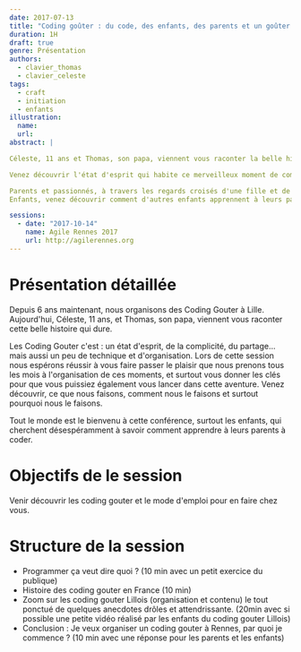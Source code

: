 ```yaml
---
date: 2017-07-13
title: "Coding goûter : du code, des enfants, des parents et un goûter !"
duration: 1H
draft: true
genre: Présentation
authors:
  - clavier_thomas
  - clavier_celeste
tags:
  - craft
  - initiation
  - enfants
illustration:
  name: 
  url: 
abstract: |

Céleste, 11 ans et Thomas, son papa, viennent vous raconter la belle histoire des coding goûter Lillois.

Venez découvrir l'état d'esprit qui habite ce merveilleux moment de complicité entre parents et enfants. Ce que nous y faisons, comment nous le faisons, et surtout pourquoi nous le faisons.

Parents et passionnés, à travers les regards croisés d'une fille et de son papa, venez trouvez les clés pour construire un événement similaire avec vos enfants. 
Enfants, venez découvrir comment d'autres enfants apprennent à leurs parents à coder.

sessions:
  - date: "2017-10-14"
    name: Agile Rennes 2017
    url: http://agilerennes.org
---
```



# Présentation détaillée

Depuis 6 ans maintenant, nous organisons des Coding Gouter à Lille. 
Aujourd'hui, Céleste, 11 ans, et Thomas, son papa, viennent vous raconter cette belle histoire qui dure.

Les Coding Gouter c'est : un état d'esprit, de la complicité, du partage... mais aussi un peu de technique et d'organisation. 
Lors de cette session nous espérons réussir à vous faire passer le plaisir que nous prenons tous les mois à l'organisation de ces moments, et surtout vous donner les clés pour que vous puissiez également vous lancer dans cette aventure. 
Venez découvrir, ce que nous faisons, comment nous le faisons et surtout pourquoi nous le faisons.

Tout le monde est le bienvenu à cette conférence, surtout les enfants, qui cherchent désespéramment à savoir comment apprendre à leurs parents à coder.

# Objectifs de le session

Venir découvrir les coding gouter et le mode d'emploi pour en faire chez vous.

# Structure de la session

- Programmer ça veut dire quoi ? (10 min avec un petit exercice du publique) 
- Histoire des coding gouter en France (10 min) 
- Zoom sur les coding gouter Lillois (organisation et contenu) le tout ponctué de quelques anecdotes drôles et attendrissante. (20min avec si possible une petite vidéo réalisé par les enfants du coding gouter Lillois) 
- Conclusion : Je veux organiser un coding gouter à Rennes, par quoi je commence ? (10 min avec une réponse pour les parents et les enfants)

